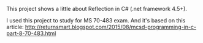This project shows a little about Reflection in C# (.net framework 4.5+).

I used this project to study for MS 70-483 exam. And it's based on this article: http://returnsmart.blogspot.com/2015/08/mcsd-programming-in-c-part-8-70-483.html
